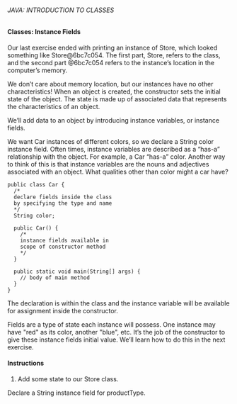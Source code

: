 ###### JAVA: INTRODUCTION TO CLASSES

#### Classes: Instance Fields

Our last exercise ended with printing an instance of Store, which looked something like Store@6bc7c054. The first part, Store, refers to the class, and the second part @6bc7c054 refers to the instance’s location in the computer’s memory.

We don’t care about memory location, but our instances have no other characteristics! When an object is created, the constructor sets the initial state of the object. The state is made up of associated data that represents the characteristics of an object.

We’ll add data to an object by introducing instance variables, or instance fields.

We want Car instances of different colors, so we declare a String color instance field. Often times, instance variables are described as a “has-a” relationship with the object. For example, a Car “has-a” color. Another way to think of this is that instance variables are the nouns and adjectives associated with an object. What qualities other than color might a car have?

```
public class Car {
  /*
  declare fields inside the class
  by specifying the type and name
  */
  String color;
 
  public Car() {
    /* 
    instance fields available in
    scope of constructor method
    */
  }
 
  public static void main(String[] args) {
    // body of main method
  }
}
```

The declaration is within the class and the instance variable will be available for assignment inside the constructor.

Fields are a type of state each instance will possess. One instance may have "red" as its color, another "blue", etc. It’s the job of the constructor to give these instance fields initial value. We’ll learn how to do this in the next exercise.

#### Instructions

1. Add some state to our Store class.

Declare a String instance field for productType.